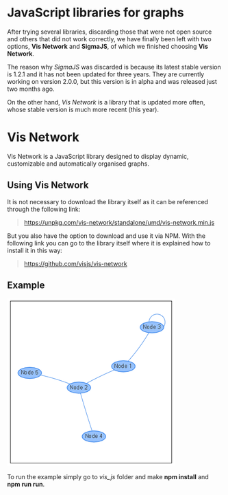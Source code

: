 # JavaScript libraries for graphs

After trying several libraries, discarding those that were not open source and others that did not work correctly, we have finally been left with two options, **Vis Network** and **SigmaJS**, of which we finished choosing **Vis Network**.

The reason why *SigmaJS* was discarded is because its latest stable version is 1.2.1 and it has not been updated for three years. They are currently working on version 2.0.0, but this version is in alpha and was released just two months ago.

On the other hand, *Vis Network* is a library that is updated more often, whose stable version is much more recent (this year).

# Vis Network

Vis Network is a JavaScript library designed to display dynamic, customizable and automatically organised graphs.

## Using Vis Network

It is not necessary to download the library itself as it can be referenced through the following link:

> https://unpkg.com/vis-network/standalone/umd/vis-network.min.js

But you also have the option to download and use it via NPM. With the following link you can go to the library itself where it is explained how to install it in this way:

> https://github.com/visjs/vis-network

## Example

![Vis](vis_js/src/vis_example.PNG)

To run the example simply go to *vis_js* folder and make **npm install** and **npm run run**.